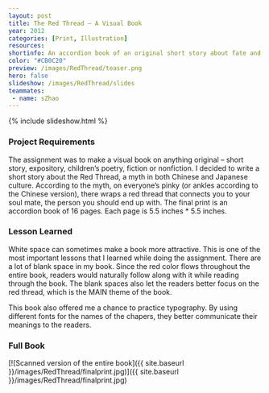 ```yaml
---
layout: post
title: The Red Thread – A Visual Book
year: 2012
categories: [Print, Illustration]
resources:
shortinfo: An accordion book of an original short story about fate and love, based on a traditional Chinese myth.
color: "#CB0C20"
preview: /images/RedThread/teaser.png
hero: false
slideshow: /images/RedThread/slides
teammates:
 - name: sZhao
---
```


{% include slideshow.html %}

### Project Requirements
The assignment was to make a visual book on anything original – short story, expository, children’s poetry, fiction or nonfiction. I decided to write a short story about the Red Thread, a myth in both Chinese and Japanese culture. According to the myth, on everyone’s pinky (or ankles according to the Chinese version), there wraps a red thread that connects you to your soul mate, the person you should end up with. The final print is an accordion book of 16 pages. Each page is 5.5 inches * 5.5 inches.

### Lesson Learned
White space can sometimes make a book more attractive. This is one of the most important lessons that I learned while doing the assignment. There are a lot of blank space in my book. Since the red color flows throughout the entire book, readers would naturally follow along with it while reading through the book. The blank spaces also let the readers better focus on the red thread, which is the MAIN theme of the book.

This book also offered me a chance to practice typography. By using different fonts for the names of the chapers, they better communicate their meanings to the readers.

### Full Book

[![Scanned version of the entire book]({{ site.baseurl }}/images/RedThread/finalprint.jpg)]({{ site.baseurl }}/images/RedThread/finalprint.jpg)
